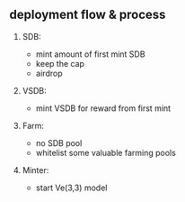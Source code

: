 ## deployment flow & process

1. SDB:

   - mint amount of first mint SDB
   - keep the cap
   - airdrop

2. VSDB:

   - mint VSDB for reward from first mint

3. Farm:

   - no SDB pool
   - whitelist some valuable farming pools

4. Minter:
   - start Ve(3,3) model
